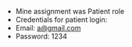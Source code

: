 - Mine assignment was Patient role
- Credentials for patient login:
- Email: a@gmail.com
- Password: 1234
